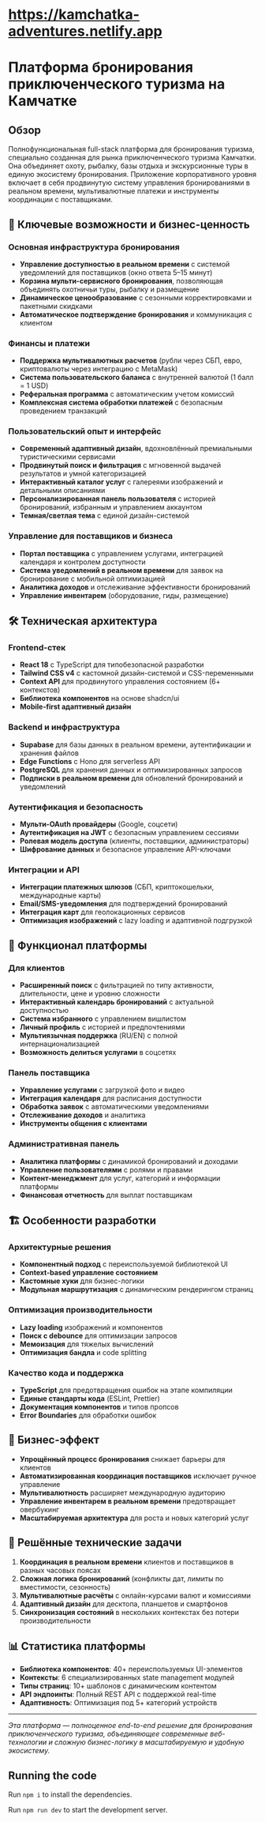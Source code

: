 # https://kamchatka-adventures.netlify.app

# Платформа бронирования приключенческого туризма на Камчатке

## Обзор

Полнофункциональная full-stack платформа для бронирования туризма, специально созданная для рынка приключенческого туризма Камчатки. Она объединяет охоту, рыбалку, базы отдыха и экскурсионные туры в единую экосистему бронирования. Приложение корпоративного уровня включает в себя продвинутую систему управления бронированиями в реальном времени, мультивалютные платежи и инструменты координации с поставщиками.

## 🚀 Ключевые возможности и бизнес-ценность

### Основная инфраструктура бронирования
- **Управление доступностью в реальном времени** с системой уведомлений для поставщиков (окно ответа 5–15 минут)
- **Корзина мульти-сервисного бронирования**, позволяющая объединять охотничьи туры, рыбалку и размещение
- **Динамическое ценообразование** с сезонными корректировками и пакетными скидками
- **Автоматическое подтверждение бронирования** и коммуникация с клиентом

### Финансы и платежи
- **Поддержка мультивалютных расчетов** (рубли через СБП, евро, криптовалюты через интеграцию с MetaMask)
- **Система пользовательского баланса** с внутренней валютой (1 балл = 1 USD)
- **Реферальная программа** с автоматическим учетом комиссий
- **Комплексная система обработки платежей** с безопасным проведением транзакций

### Пользовательский опыт и интерфейс
- **Современный адаптивный дизайн**, вдохновлённый премиальными туристическими сервисами
- **Продвинутый поиск и фильтрация** с мгновенной выдачей результатов и умной категоризацией
- **Интерактивный каталог услуг** с галереями изображений и детальными описаниями
- **Персонализированная панель пользователя** с историей бронирований, избранным и управлением аккаунтом
- **Темная/светлая тема** с единой дизайн-системой

### Управление для поставщиков и бизнеса
- **Портал поставщика** с управлением услугами, интеграцией календаря и контролем доступности
- **Система уведомлений в реальном времени** для заявок на бронирование с мобильной оптимизацией
- **Аналитика доходов** и отслеживание эффективности бронирований
- **Управление инвентарем** (оборудование, гиды, размещение)

## 🛠 Техническая архитектура

### Frontend-стек
- **React 18** с TypeScript для типобезопасной разработки
- **Tailwind CSS v4** с кастомной дизайн-системой и CSS-переменными
- **Context API** для продвинутого управления состоянием (6+ контекстов)
- **Библиотека компонентов** на основе shadcn/ui
- **Mobile-first адаптивный дизайн**

### Backend и инфраструктура
- **Supabase** для базы данных в реальном времени, аутентификации и хранения файлов
- **Edge Functions** с Hono для serverless API
- **PostgreSQL** для хранения данных и оптимизированных запросов
- **Подписки в реальном времени** для обновлений бронирований и уведомлений

### Аутентификация и безопасность
- **Мульти-OAuth провайдеры** (Google, соцсети)
- **Аутентификация на JWT** с безопасным управлением сессиями
- **Ролевая модель доступа** (клиенты, поставщики, администраторы)
- **Шифрование данных** и безопасное управление API-ключами

### Интеграции и API
- **Интеграции платежных шлюзов** (СБП, криптокошельки, международные карты)
- **Email/SMS-уведомления** для подтверждений бронирований
- **Интеграция карт** для геолокационных сервисов
- **Оптимизация изображений** с lazy loading и адаптивной подгрузкой

## 📱 Функционал платформы

### Для клиентов
- **Расширенный поиск** с фильтрацией по типу активности, длительности, цене и уровню сложности
- **Интерактивный календарь бронирований** с актуальной доступностью
- **Система избранного** с управлением вишлистом
- **Личный профиль** с историей и предпочтениями
- **Мультиязычная поддержка** (RU/EN) с полной интернационализацией
- **Возможность делиться услугами** в соцсетях

### Панель поставщика
- **Управление услугами** с загрузкой фото и видео
- **Интеграция календаря** для расписания доступности
- **Обработка заявок** с автоматическими уведомлениями
- **Отслеживание доходов** и аналитика
- **Инструменты общения с клиентами**

### Административная панель
- **Аналитика платформы** с динамикой бронирований и доходами
- **Управление пользователями** с ролями и правами
- **Контент-менеджмент** для услуг, категорий и информации платформы
- **Финансовая отчетность** для выплат поставщикам

## 🏗 Особенности разработки

### Архитектурные решения
- **Компонентный подход** с переиспользуемой библиотекой UI
- **Context-based управление состоянием**
- **Кастомные хуки** для бизнес-логики
- **Модульная маршрутизация** с динамическим рендерингом страниц

### Оптимизация производительности
- **Lazy loading** изображений и компонентов
- **Поиск с debounce** для оптимизации запросов
- **Мемоизация** для тяжелых вычислений
- **Оптимизация бандла** и code splitting

### Качество кода и поддержка
- **TypeScript** для предотвращения ошибок на этапе компиляции
- **Единые стандарты кода** (ESLint, Prettier)
- **Документация компонентов** и типов пропсов
- **Error Boundaries** для обработки ошибок

## 🎯 Бизнес-эффект

- **Упрощённый процесс бронирования** снижает барьеры для клиентов
- **Автоматизированная координация поставщиков** исключает ручное управление
- **Мультивалютность** расширяет международную аудиторию
- **Управление инвентарем в реальном времени** предотвращает овербукинг
- **Масштабируемая архитектура** для роста и новых категорий услуг

## 🔧 Решённые технические задачи

1. **Координация в реальном времени** клиентов и поставщиков в разных часовых поясах  
2. **Сложная логика бронирований** (конфликты дат, лимиты по вместимости, сезонность)  
3. **Мультивалютные расчёты** с онлайн-курсами валют и комиссиями  
4. **Адаптивный дизайн** для десктопа, планшетов и смартфонов  
5. **Синхронизация состояний** в нескольких контекстах без потери производительности  

## 📊 Статистика платформы

- **Библиотека компонентов**: 40+ переиспользуемых UI-элементов  
- **Контексты**: 6 специализированных state management модулей  
- **Типы страниц**: 10+ шаблонов с динамическим контентом  
- **API эндпоинты**: Полный REST API с поддержкой real-time  
- **Адаптивность**: Оптимизация под 5+ категорий устройств  

---

*Эта платформа — полноценное end-to-end решение для бронирования приключенческого туризма, объединяющее современные веб-технологии и сложную бизнес-логику в масштабируемую и удобную экосистему.*  


## Running the code

  Run `npm i` to install the dependencies.

  Run `npm run dev` to start the development server.
  
